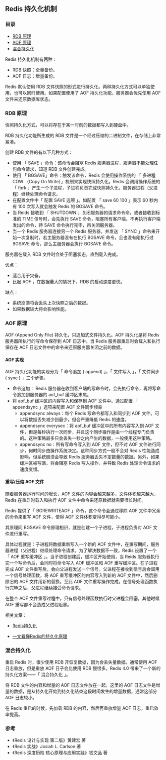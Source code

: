 ## Redis 持久化机制



### 目录

- [RDB 原理](#rdb-原理)
- [AOF 原理](#aof-原理)
- [混合持久化](#混合持久化)



Redis 持久化机制有两种：

- RDB 快照：全量备份。
- AOF 日志：增量备份。



Redis 默认使用 RDB 文件快照的形式进行持久化。两种持久化方式可以单独使用，也可以同时使用。如果配置使用了 AOF 持久化功能，服务器会优先使用 AOF 文件来还原数据库状态。

### RDB 原理

快照持久化方式，可以将存在于某一时刻的数据都写入到硬盘中。

RDB 持久化功能所生成的 RDB 文件是一个经过压缩的二进制文件，在存储上非常紧凑。

创建 RDB 文件的有以下几种方式：

- 使用 「 SAVE 」命令：该命令会阻塞 Redis 服务器进程，服务器不能处理任何命令请求，知道 RDB 文件创建完成。
- 使用 「 BGSAVE」命令：触发该命令，Redis 会使用操作系统的 「 多进程 COW （Copy On Write）」机制来实现快照持久化。Redis 会调用操作系统的 「 fork 」产生一个子进程，子进程负责完成快照持久化，服务器进程（父进程）继续处理命令请求。
- 在配置文件中「 配置 SAVE 选项 」。如配置 「 save 60 100 」表示 60 秒内有 100 次写入就会触发 Redis 的 BGSAVE 命令。
- 当 Reids 接收到 「 SHUTDOWN 」关闭服务器的请求命令命，或者接收到标准的 TIME 信号时，会先执行 SAVE 命令，阻塞所有客户端，不再执行客户端发出的命令，待 SAVE 命令执行完毕，再关闭服务器。
- 当一个 Redis 服务器连接另一个 Redis 服务器，并发送 「 SYNC 」命令来开始一次复制时，若主服务器没有在执行 BGSAVE 命令，且也没有刚执行过 BGSAVE 命令，那么主服务器会执行 BGSAVE 命令。



服务器在载入 RDB 文件时会处于阻塞状态，直到载入完成。



优点：

- 适合用于灾备。
- 比起 AOF ，在数据量大的情况下，RDB 的启动速度更快。



缺点：

- 系统崩溃将会丢失上次快照之后的数据。
- 如果数据较大将会影响性能。



### AOF 原理

AOF (Append Only File) 持久化，只追加式文件持久化。AOF 持久化是将 Redis 服务器所执行的写命令保存到 AOF 日志中。当 Redis 服务器重启时会载入和执行保存在 AOF 日志文件中的命令来还原服务器关闭之前的数据。



#### AOF 实现

AOF 持久化功能的实现分为「 命令追加 ( append)  」，「 文件写入 」，「 文件同步 ( sync ) 」三个步骤。

- 命令追加： Redis 服务器在收到客户端的写命令时，会先执行命令，再将写命令追加到服务器的 aof_buf 缓冲区末尾。
- 将 aof_buf 缓冲区的内容写入和保存到 AOF 文件中。通过配置 「 appendsync 」选项来配置 AOF 文件同步频率
  - appendsync always：每个 Redis 写命令都写入和同步到 AOF 文件。可以将数据丢失减少到最少，但会严重降低 Redis 的速度。
  - appendsync everysec：将 aof_buf 缓冲区中的所有内容写入到 AOF 文件，但是每秒执行一次同步，并且这个同步操作是由一个线程专门负责的。这种策略最多只会丢失一秒之内产生的数据，一般使用这种策略。
  - appendsync no：所有写命令写入到 AOF 文件，但不对 AOF 文件进行同步，何时同步由操作系统决定。这种同步方式一般不会对 Redis 性能造成影响，但系统崩溃会导致 Redis 服务器丢失不定数量的数据。另外，如果缓冲区被写满，将会阻塞 Redis 写入操作，并导致 Redis 处理命令请求的速度变慢。

#### 重写/压缩 AOF 文件

随着服务器运行时间的增长，AOF 文件的内容会越来越多，文件体积越来越大，Redis 在重启时载入和执行 AOF 文件中命令来还原数据就需要很长时间。

Redis 提供了「 BGREWRITEAOF 」命令，这个命令会通过移除 AOF 文件中冗余的命令来重写 AOF 文件，使得 AOF 文件体积变得尽可能小。

其原理同 BGSAVE 命令原理相识，就是创建一个子进程，子进程负责对 AOF 文件进行重写。

具体过程就是：子进程将数据重新写入一个新的 AOF 文件中，在重写期间，服务器进程（父进程）继续处理命令请求。为了解决数据不一致，Redis 设置了一个 「 AOF 重写缓冲区 」。当子进程创建后，缓冲区开始使用，当 Reids 服务器执行完一个写命令后，会同时将命令写入 AOF 缓冲区和 AOF 重写缓冲区。在子进程完成 AOF 文件重写后，会向父进程发送一个信号，父进程在接收到信号后会调用一个信号处理函数，将 AOF 重写缓冲区的内容写入到新的 AOF 文件中，然后删除旧的 AOF 文件用新的替换，至此 AOF 文件重写操作完成。在信号处理函数执行完毕之后，父进程继续接受命令请求。

在整个 AOF 文件重写过程中，只有信号处理函数执行时父进程会阻塞，其他时候 AOF 重写都不会造成父进程阻塞。



相关文章：

- [Redis持久化](https://segmentfault.com/a/1190000002906345)

- [一文看懂Redis的持久化原理](https://juejin.im/post/5b70dfcf518825610f1f5c16#heading-5)

### 混合持久化

重启 Redis 时，很少使用 RDB 开恢复数据，因为会丢失量数据。通常使用 AOF 日志重放，但是重放 AOF 日子会比使用 RDB 慢很多。Redis 4.0 带来了一个新的持久化方案——「 混合持久化 」。

将 RDB 文件的内容和增量的 AOF 日志文件放在一起。这里的 AOF 日志文件是增量的数据，是从持久化开始到持久化结束这段时间发生的增量数据，通常这部分 AOF 日志较小。

在 Redis 重启的时候，先加载 RDB 的内容，然后再重放增量 AOF 日志，重启效率提高。



### 参考

- 《Redis 设计与实现 第二版》黄建宏 著
- 《Redis 实战》Josiah L. Carlson 著
- 《Redis 深度历险 核心原理与应用实践》钱文品 著